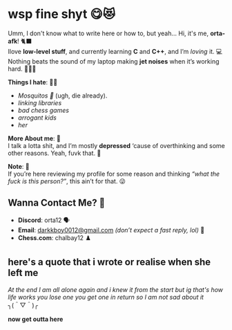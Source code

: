 # wsp fine shyt 😋😻

Umm, I don't know what to write here or how to, but yeah... Hi, it's me, **orta-afk**! 🐈‍⬛  
Ilove **low-level stuff**, and currently learning **C** and **C++**, and I’m *loving* it. 💻  
Nothing beats the sound of my laptop making **jet noises** when it’s working hard. 🥵🔥😾

**Things I hate**: 🤢🤮
- *Mosquitos 🦟* (ugh, die already).
- *linking libraries*
- *bad chess games*
- *arrogant kids*
- *her*
  
**More About me**: 🖤  
I talk a lotta shit, and I’m mostly **depressed** ‘cause of overthinking and some other reasons. Yeah, fuvk that. 🥀  

**Note**: 📝  
If you’re here reviewing my profile for some reason and thinking *“what the fuck is this person?”*, this ain’t for that. 😜

## Wanna Contact Me? 📲  
- **Discord**: orta12 🗣️  
- **Email**: darkkboy0012@gmail.com *(don’t expect a fast reply, lol)* 📧  
- **Chess.com**: chalbay12 ♟️  

## here's a quote that i wrote or realise when she left me 

_At the end I am all alone again and i knew it from the start but ig that's how life works you lose one you get one in return so I am not sad about it_ ╮⁠(⁠＾⁠▽⁠＾⁠)⁠╭

**now get outta here**
